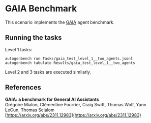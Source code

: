 # GAIA Benchmark

This scenario implements the [GAIA](https://arxiv.org/abs/2311.12983) agent benchmark.

## Running the tasks

Level 1 tasks:
```
autogenbench run Tasks/gaia_test_level_1__two_agents.jsonl
autogenbench tabulate Results/gaia_test_level_1__two_agents
```

Level 2 and 3 tasks are executed similarly.

## References
**GAIA: a benchmark for General AI Assistants**<br/>
Grégoire Mialon, Clémentine Fourrier, Craig Swift, Thomas Wolf, Yann LeCun, Thomas Scialom<br/>
[https://arxiv.org/abs/2311.12983](https://arxiv.org/abs/2311.12983)
